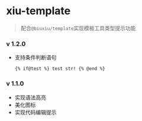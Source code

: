 # xiu-template

> 配合`@biuxiu/template`实现模板工具类型提示功能

### v 1.2.0
- 支持条件判断语句
  ```btpl
  {% if@test %} test str! {% @end %}
  ```

### v 1.1.0
- 实现语法高亮
- 美化图标
- 实现代码编辑提示
